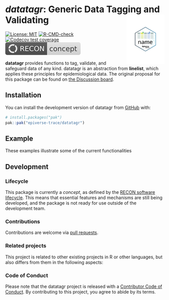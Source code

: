 
<!-- README.md is generated from README.Rmd. Please edit that file. -->
<!-- The code to render this README is stored in .github/workflows/render-readme.yaml -->
<!-- Variables marked with double curly braces will be transformed beforehand: -->
<!-- `packagename` is extracted from the DESCRIPTION file -->
<!-- `gh_repo` is extracted via a special environment variable in GitHub Actions -->

# *datatagr*: Generic Data Tagging and Validating <img src="man/figures/logo.svg" align="right" width="120" alt="Logo for datatagr" />

<!-- badges: start -->

[![License:
MIT](https://img.shields.io/badge/License-MIT-yellow.svg)](https://opensource.org/license/mit/)
[![R-CMD-check](https://github.com/epiverse-trace/datatagr/actions/workflows/R-CMD-check.yaml/badge.svg)](https://github.com/epiverse-trace/datatagr/actions/workflows/R-CMD-check.yaml)
[![Codecov test
coverage](https://codecov.io/gh/epiverse-trace/datatagr/branch/main/graph/badge.svg)](https://app.codecov.io/gh/epiverse-trace/datatagr?branch=main)
[![lifecycle-concept](https://raw.githubusercontent.com/reconverse/reconverse.github.io/master/images/badge-concept.svg)](https://www.reconverse.org/lifecycle.html#concept)

<!-- badges: end -->

**datatagr** provides functions to tag, validate, and safeguard data of
any kind. datatagr is an abstraction from **linelist**, which applies
these principles for epidemiological data. The original proposal for
this package can be found on [the Discussion
board](https://github.com/orgs/epiverse-trace/discussions/221).

## Installation

You can install the development version of datatagr from
[GitHub](https://github.com/) with:

``` r
# install.packages("pak")
pak::pak("epiverse-trace/datatagr")
```

## Example

These examples illustrate some of the current functionalities

## Development

### Lifecycle

This package is currently a *concept*, as defined by the [RECON software
lifecycle](https://www.reconverse.org/lifecycle.html). This means that
essential features and mechanisms are still being developed, and the
package is not ready for use outside of the development team.

### Contributions

Contributions are welcome via [pull
requests](https://github.com/epiverse-trace/datatagr/pulls).

### Related projects

This project is related to other existing projects in R or other
languages, but also differs from them in the following aspects:

### Code of Conduct

Please note that the datatagr project is released with a [Contributor
Code of
Conduct](https://github.com/epiverse-trace/.github/blob/main/CODE_OF_CONDUCT.md).
By contributing to this project, you agree to abide by its terms.
